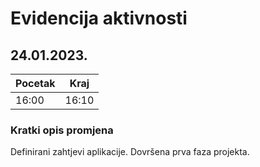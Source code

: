 # Evidencija aktivnosti
## 24.01.2023.
Pocetak | Kraj
------- | ----
16:00   | 16:10
### Kratki opis promjena
Definirani zahtjevi aplikacije.
Dovršena prva faza projekta.
